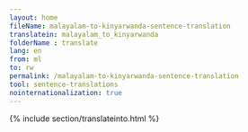 ```yaml
---
layout: home
fileName: malayalam-to-kinyarwanda-sentence-translation
translatein: malayalam_to_kinyarwanda
folderName : translate
lang: en
from: ml
to: rw
permalink: /malayalam-to-kinyarwanda-sentence-translation
tool: sentence-translations
nointernationalization: true
---
```

{% include section/translateinto.html %}

